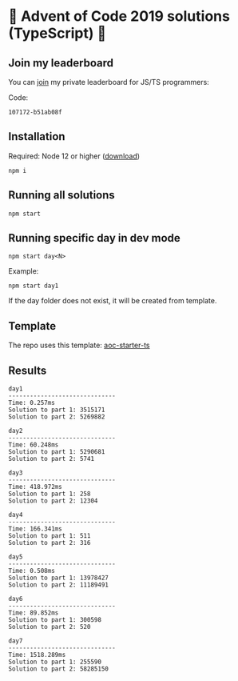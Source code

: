 # 🎄 Advent of Code 2019 solutions (TypeScript) 🎄

## Join my leaderboard

You can [join](https://adventofcode.com/2019/leaderboard/private) my private leaderboard for JS/TS programmers:

Code:

```
107172-b51ab08f
```

## Installation

Required: Node 12 or higher ([download](https://nodejs.org/en/download/))

```
npm i
```

## Running all solutions

```
npm start
```

## Running specific day in dev mode

```
npm start day<N>
```

Example:

```
npm start day1
```

If the day folder does not exist, it will be created from template.

## Template

The repo uses this template: [aoc-starter-ts](https://github.com/caderek/aoc-starter-ts)

## Results

```
day1
------------------------------
Time: 0.257ms
Solution to part 1: 3515171
Solution to part 2: 5269882

day2
------------------------------
Time: 60.248ms
Solution to part 1: 5290681
Solution to part 2: 5741

day3
------------------------------
Time: 418.972ms
Solution to part 1: 258
Solution to part 2: 12304

day4
------------------------------
Time: 166.341ms
Solution to part 1: 511
Solution to part 2: 316

day5
------------------------------
Time: 0.508ms
Solution to part 1: 13978427
Solution to part 2: 11189491

day6
------------------------------
Time: 89.852ms
Solution to part 1: 300598
Solution to part 2: 520

day7
------------------------------
Time: 1518.289ms
Solution to part 1: 255590
Solution to part 2: 58285150
```
